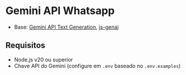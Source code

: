 ﻿# Gemini API Whatsapp

- Base: [Gemini API Text Generation](https://ai.google.dev/gemini-api/docs/text-generation), [js-genai](https://googleapis.github.io/js-genai/release_docs/index.html)

## Requisitos

- Node.js v20 ou superior
- Chave API do Gemini (configure em `.env` baseado no `.env.examples`)
